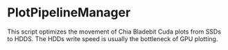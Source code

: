 # PlotPipelineManager
This script optimizes the movement of Chia Bladebit Cuda plots from SSDs to HDDS. The HDDs write speed is usually the bottleneck of GPU plotting.
